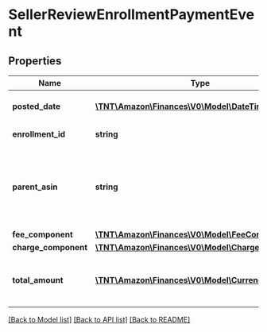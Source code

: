 # SellerReviewEnrollmentPaymentEvent

## Properties
Name | Type | Description | Notes
------------ | ------------- | ------------- | -------------
**posted_date** | [**\TNT\Amazon\Finances\V0\Model\\DateTime**](\DateTime.md) | The date and time when the financial event was posted. | [optional] 
**enrollment_id** | **string** | An enrollment identifier. | [optional] 
**parent_asin** | **string** | The Amazon Standard Identification Number (ASIN) of the item that was enrolled in the Early Reviewer Program. | [optional] 
**fee_component** | [**\TNT\Amazon\Finances\V0\Model\FeeComponent**](FeeComponent.md) |  | [optional] 
**charge_component** | [**\TNT\Amazon\Finances\V0\Model\ChargeComponent**](ChargeComponent.md) |  | [optional] 
**total_amount** | [**\TNT\Amazon\Finances\V0\Model\Currency**](Currency.md) | The FeeComponent value plus the ChargeComponent value. | [optional] 

[[Back to Model list]](../README.md#documentation-for-models) [[Back to API list]](../README.md#documentation-for-api-endpoints) [[Back to README]](../README.md)


